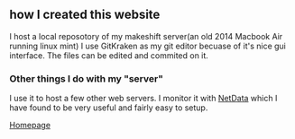 ## how I created this website

I host a local reposotory of my makeshift server(an old 2014 Macbook Air running linux mint) I use GitKraken as my git editor becuase of it's nice gui interface. The files can be edited and commited on it.

### Other things I do with my "server"

I use it to host a few other web servers. I monitor it with [NetData](https://netdata.cloud) which I have found to be very useful and fairly easy to setup.

[Homepage](thebozzz34.github.io)
